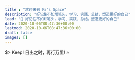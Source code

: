 ```yaml
---
title : "欢迎来到 Kn's Space"
description: "好记性不如烂笔头，学习、实践、总结，塑造更好的自己"
lead: "🎸 好记性不如烂笔头，学习、实践、总结，塑造更好的自己"
date: 2020-10-06T08:47:36+00:00
lastmod: 2020-10-06T08:47:36+00:00
draft: false
images: []
---
```


$> Keep! 日出之时，再行万里! :notes:

<!--
<audio id="music-player" autoplay controls>
    <source type="audio/mp3" src="https://webfs.yun.kugou.com/202104080013/9e674c6831f9e01abcc1ec89b79a84fc/G103/M03/18/11/R5QEAFvsUeWAc6GqAC5YF1JSTTI941.mp3"></source>
    <p>Your browser does not support the audio element.</p>
</audio>

<script>
    var player = document.getElementById("music-player");
    player.volume = 0.1;
</script>
-->

<!-- SCM Music Player https://www.scmplayer.net, theme: panda -->
<!--
<script type="text/javascript" src="https://www.scmplayer.net/script.js"
data-config="{'skin':'https://static.tumblr.com/su8juwr/Jw7mnmh6k/panda.css','volume':10,'autoplay':true,'shuffle':false,'repeat':1,'placement':'bottom','showplaylist':false,'playlist':[{'title':'Lone Ranger','url':'https://webfs.yun.kugou.com/202104080013/9e674c6831f9e01abcc1ec89b79a84fc/G103/M03/18/11/R5QEAFvsUeWAc6GqAC5YF1JSTTI941.mp3'}]}" ></script>
-->
<!-- SCM Music Player script end -->

<!-- SCM Music Player https://www.scmplayer.net, theme: eyes -->
<script type="text/javascript" src="https://www.scmplayer.net/script.js"
data-config="{'skin':'https://static.tumblr.com/su8juwr/kBmmxnzeh/olhoss.css','volume':10,'autoplay':true,'shuffle':false,'repeat':1,'placement':'bottom','showplaylist':false,'playlist':[{'title':'Lone Ranger','url':'https://webfs.yun.kugou.com/202104080013/9e674c6831f9e01abcc1ec89b79a84fc/G103/M03/18/11/R5QEAFvsUeWAc6GqAC5YF1JSTTI941.mp3'}]}" ></script>
<!-- SCM Music Player script end -->

